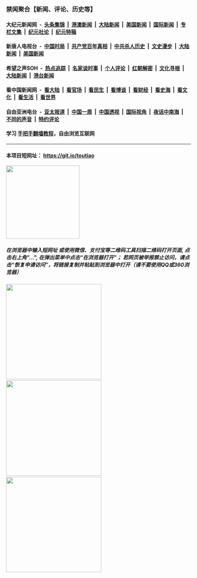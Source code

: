 ### 禁闻聚合【新闻、评论、历史等】

#### 大纪元新闻网 &nbsp;-&nbsp; [头条集锦](indexes/E头条集锦.md?t=02091322) &nbsp;|&nbsp; [港澳新闻](indexes/E港澳新闻.md?t=02091322)  &nbsp;|&nbsp; [大陆新闻](indexes/E大陆新闻.md?t=02091322) &nbsp;|&nbsp; [美国新闻](indexes/E美国新闻.md?t=02091322) &nbsp;|&nbsp; [国际新闻](indexes/E国际新闻.md?t=02091322) &nbsp;|&nbsp; [专栏文集](indexes/E专栏文集.md?t=02091322) &nbsp;|&nbsp; [纪元社论](indexes/E纪元社论.md?t=02091322) &nbsp;|&nbsp; [纪元特稿](indexes/E纪元特稿.md?t=02091322) 

#### 新唐人电视台 &nbsp;-&nbsp; [中国时局](indexes/N中国时局.md?t=02091322) &nbsp;|&nbsp; [共产党百年真相](indexes/N共产党百年真相.md?t=02091322) &nbsp;|&nbsp; [中共杀人历史](indexes/N中共杀人历史.md?t=02091322) &nbsp;|&nbsp; [文史漫步](indexes/N文史漫步.md?t=02091322) &nbsp;|&nbsp; [大陆新闻](indexes/N大陆新闻.md?t=02091322) &nbsp;|&nbsp; [美国新闻](indexes/N美国新闻.md?t=02091322)

#### 希望之声SOH &nbsp;-&nbsp; [热点追踪](indexes/H热点追踪.md?t=02091322) &nbsp;|&nbsp; [名家谈时事](indexes/H名家谈时事.md?t=02091322) &nbsp;|&nbsp; [个人评论](indexes/H个人评论.md?t=02091322)  &nbsp;|&nbsp; [红朝解密](indexes/H红朝解密.md?t=02091322) &nbsp;|&nbsp; [文化寻根](indexes/H文化寻根.md?t=02091322) &nbsp;|&nbsp; [大陆新闻](indexes/H大陆新闻.md?t=02091322) &nbsp;|&nbsp; [港台新闻](indexes/H港台新闻.md?t=02091322)

#### 看中国新闻网 &nbsp;-&nbsp; [看大陆](indexes/S看大陆.md?t=02091322) &nbsp;|&nbsp; [看官场](indexes/S看官场.md?t=02091322) &nbsp;|&nbsp; [看民生](indexes/S看民生.md?t=02091322)  &nbsp;|&nbsp; [看博谈](indexes/S看博谈.md?t=02091322) &nbsp;|&nbsp; [看财经](indexes/S看财经.md?t=02091322) &nbsp;|&nbsp; [看史海](indexes/S看史海.md?t=02091322) &nbsp;|&nbsp; [看文化](indexes/S看文化.md?t=02091322) &nbsp;|&nbsp; [看生活](indexes/S看生活.md?t=02091322) &nbsp;|&nbsp; [看世界](indexes/S看世界.md?t=02091322)

#### 自由亚洲电台 &nbsp;-&nbsp; [亚太报道](indexes/R亚太报道.md?t=02091322) &nbsp;|&nbsp; [中国一周](indexes/R中国一周.md?t=02091322) &nbsp;|&nbsp; [中国透视](indexes/R中国透视.md?t=02091322)  &nbsp;|&nbsp; [国际视角](indexes/R国际视角.md?t=02091322) &nbsp;|&nbsp; [夜话中南海](indexes/R夜话中南海.md?t=02091322) &nbsp;|&nbsp; [不同的声音](indexes/R不同的声音.md?t=02091322) &nbsp;|&nbsp; [特约评论](indexes/R特约评论.md?t=02091322)

#### 学习 [手把手翻墙教程](https://github.com/gfw-breaker/guides/wiki)，自由浏览互联网

----

#### 本项目短网址： https://git.io/toutiao
<img src="https://raw.githubusercontent.com/gfw-breaker/banned-news/master/scripts/img/qr.png" width="200px"/>  

##### 在浏览器中输入短网址 或使用微信、支付宝等二维码工具扫描二维码打开页面, 点击右上角"...", 在弹出菜单中点击“在浏览器打开”； 若网页被举报禁止访问，请点击“恢复申请访问”，将链接复制并粘贴到浏览器中打开（请不要使用QQ或360浏览器）

<img src="https://raw.githubusercontent.com/gfw-breaker/banned-news/master/scripts/img/1.png" width="260px"/> &nbsp; <img src="https://raw.githubusercontent.com/gfw-breaker/banned-news/master/scripts/img/2.png" width="260px"/> &nbsp; <img src="https://raw.githubusercontent.com/gfw-breaker/banned-news/master/scripts/img/3.png" width="260px"/>

